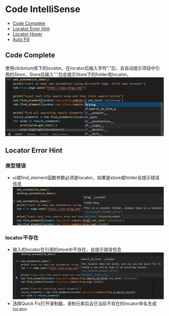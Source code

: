 # Code IntelliSense<!-- {docsify-ignore-all} -->

  - [Code Complete](#edit-store)
  - [Locator Error Hint](#edit-folder)
  - [Locator Hover](#edit-locator)
  - [Auto Fill](#edit-locator)


## Code Complete
使用clicknium库下的locator。在locator后输入字符"."后，会自动提示项目中引用的Store，Store后输入"."后会提示Store下的folder和locator。
![code complete](../../img/vscode-code-complete.png)

## Locator Error Hint
### 类型错误
- ui或find_element函数参数必须是locator，如果是store或folder会提示错误信息
![type error](../../img/vscode-type-error.png)
### locator不存在
- 输入的locator在引用的store中不存在，会提示错误信息
![not exist](../../img/vscode-locator-not-exist.png)
- 选择Quick Fix打开录制器，录制元素后会已当前不存在的locator命名生成locator
  
